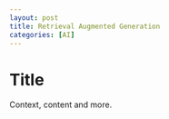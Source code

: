 ```yaml
---
layout: post
title: Retrieval Augmented Generation 
categories: [AI]
---
```


# Title 

Context, content and more.
